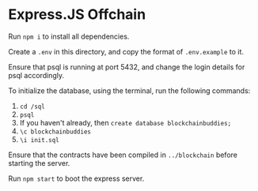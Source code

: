 # Express.JS Offchain

Run `npm i` to install all dependencies.

Create a `.env` in this directory, and copy the format of `.env.example` to it.

Ensure that psql is running at port 5432, and change the login details for psql accordingly.

To initialize the database, using the terminal, run the following commands:

1. `cd /sql`
2. `psql`
3. If you haven't already, then `create database blockchainbuddies;`
4. `\c blockchainbuddies`
5. `\i init.sql`

Ensure that the contracts have been compiled in `../blockchain` before starting the server.

Run `npm start` to boot the express server.